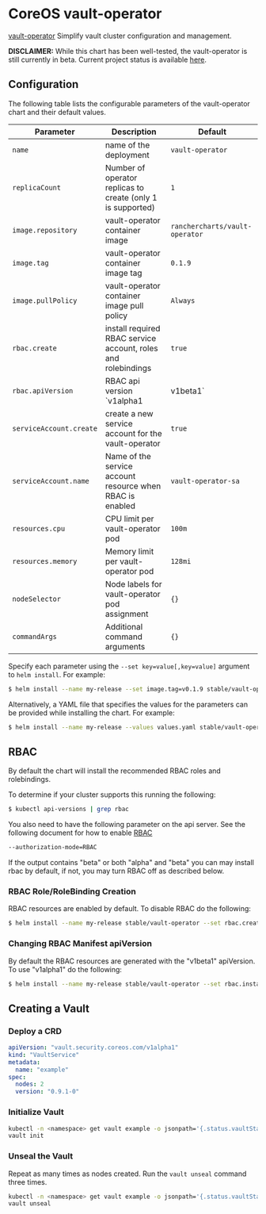 # CoreOS vault-operator

[vault-operator](https://coreos.com/blog/introducing-vault-operator-project) Simplify vault cluster configuration and management.

__DISCLAIMER:__ While this chart has been well-tested, the vault-operator is still currently in beta. Current project status is available [here](https://github.com/coreos/vault-operator).

## Configuration

The following table lists the configurable parameters of the vault-operator chart and their default values.

| Parameter                                         | Description                                                          | Default                                        |
| ------------------------------------------------- | -------------------------------------------------------------------- | ---------------------------------------------- |
| `name`                                            | name of the deployment                                               | `vault-operator`                               |
| `replicaCount`                                    | Number of operator replicas to create (only 1 is supported)          | `1`                                            |
| `image.repository`                                | vault-operator container image                                       | `ranchercharts/vault-operator`                |
| `image.tag`                                       | vault-operator container image tag                                   | `0.1.9`                                        |
| `image.pullPolicy`                                | vault-operator container image pull policy                           | `Always`                                       |
| `rbac.create`                                     | install required RBAC service account, roles and rolebindings        | `true`                                         |
| `rbac.apiVersion`                                 | RBAC api version `v1alpha1|v1beta1`                                  | `v1beta1`                                      |
| `serviceAccount.create`                           | create a new service account for the vault-operator                  | `true`                                         |
| `serviceAccount.name`                             | Name of the service account resource when RBAC is enabled            | `vault-operator-sa`                            |
| `resources.cpu`                                   | CPU limit per vault-operator pod                                     | `100m`                                         |
| `resources.memory`                                | Memory limit per vault-operator pod                                  | `128mi`                                        |
| `nodeSelector`                                    | Node labels for vault-operator pod assignment                        | `{}`                                           |
| `commandArgs`                                     | Additional command arguments                                         | `{}`                                           |

Specify each parameter using the `--set key=value[,key=value]` argument to `helm install`. For example:

```bash
$ helm install --name my-release --set image.tag=v0.1.9 stable/vault-operator
```

Alternatively, a YAML file that specifies the values for the parameters can be provided while
installing the chart. For example:

```bash
$ helm install --name my-release --values values.yaml stable/vault-operator
```

## RBAC
By default the chart will install the recommended RBAC roles and rolebindings.

To determine if your cluster supports this running the following:

```bash
$ kubectl api-versions | grep rbac
```

You also need to have the following parameter on the api server. See the following document for how to enable [RBAC](https://kubernetes.io/docs/admin/authorization/rbac/)

```bash
--authorization-mode=RBAC
```

If the output contains "beta" or both "alpha" and "beta" you can may install rbac by default, if not, you may turn RBAC off as described below.

### RBAC Role/RoleBinding Creation

RBAC resources are enabled by default. To disable RBAC do the following:

```bash
$ helm install --name my-release stable/vault-operator --set rbac.create=false
```

### Changing RBAC Manifest apiVersion

By default the RBAC resources are generated with the "v1beta1" apiVersion. To use "v1alpha1" do the following:

```bash
$ helm install --name my-release stable/vault-operator --set rbac.install=true,rbac.apiVersion=v1alpha1
```

## Creating a Vault

### Deploy a CRD

```yaml
apiVersion: "vault.security.coreos.com/v1alpha1"
kind: "VaultService"
metadata:
  name: "example"
spec:
  nodes: 2
  version: "0.9.1-0"
```

### Initialize Vault

```bash
kubectl -n <namespace> get vault example -o jsonpath='{.status.vaultStatus.sealed[0]}' | xargs -0 -I {} kubectl -n <namespace> port-forward {} 8200
vault init
```

### Unseal the Vault

Repeat as many times as nodes created. Run the `vault unseal` command three times.

```bash
kubectl -n <namespace> get vault example -o jsonpath='{.status.vaultStatus.sealed[0]}' | xargs -0 -I {} kubectl -n <namespace> port-forward {} 8200
vault unseal
```
